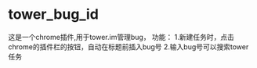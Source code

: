 # tower_bug_id
这是一个chrome插件,用于tower.im管理bug，
功能：
1.新建任务时，点击chrome的插件栏的按钮，自动在标题前插入bug号
2.输入bug号可以搜索tower任务
